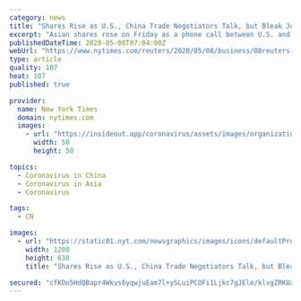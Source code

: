 ```yaml
---
category: news
title: "Shares Rise as U.S., China Trade Negotiators Talk, but Bleak Job Data Awaited"
excerpt: "Asian shares rose on Friday as a phone call between U.S. and Chinese officials raised hopes that trade tensions were easing,"
publishedDateTime: 2020-05-08T07:04:00Z
webUrl: "https://www.nytimes.com/reuters/2020/05/08/business/08reuters-global-markets.html"
type: article
quality: 107
heat: 107
published: true

provider:
  name: New York Times
  domain: nytimes.com
  images:
    - url: "https://insideout.app/coronavirus/assets/images/organizations/nytimes.com-50x50.jpg"
      width: 50
      height: 50

topics:
  - Coronavirus in China
  - Coronavirus in Asia
  - Coronavirus

tags:
  - CN

images:
  - url: "https://static01.nyt.com/newsgraphics/images/icons/defaultPromoCrop.png"
    width: 1200
    height: 630
    title: "Shares Rise as U.S., China Trade Negotiators Talk, but Bleak Job Data Awaited"

secured: "cfKOo5HdQBapr4Wkvs6yqwjuEam7l+ySLuiPCOFi1Ljkc7gJEle/klvgZRKUaK5o0XJ2FgO2SJCEg6LIkXnM8ynzogqsmGfkWBu6DPMpz4iD0C7GyASxmHE6UIXEBRUNFefZ7ZYq6IH5e9ACmIblvGCX34Jmndc/XajCSKdPs4ARqg3RYVz43EhgtCJ+rBsTxTIvIxS02mzhK+j0Dbg/7Bko47KyTMBCTtNTRR3hpAg8Yf6oQzVQrOqpGIByy5Lg5Ceh64FE2lAKWYuXkiTwKt4Cfpfp3Zowyrg9CNOy3LSiqwPZCiEYS8vQvQM34THU;3Ps5/mzTP6tXGj6WFexZmg=="
---
```


